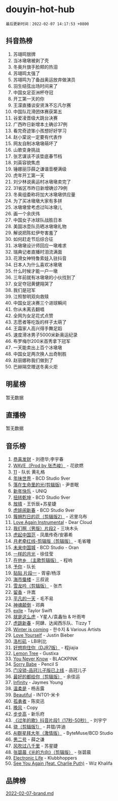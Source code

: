 # douyin-hot-hub

`最后更新时间：2022-02-07 14:17:53 +0800`

## 抖音热榜

1. 苏翊鸣银牌
1. 当冰墩墩被剥了壳
1. 冬奥升旗手脸颊的热泪
1. 苏翊鸣太强了
1. 苏翊鸣为了备战奥运放弃做演员
1. 羽生结弦出场时间来了
1. 中国女足亚洲杯夺冠
1. 开工第一天的你
1. 王濛直播谈安贤洙不忘凡尔赛
1. 中国队花滑团体赛获第五
1. 谷爱凌晋级大跳台决赛
1. 广西昨日新增本土确诊37例
1. 看完奇迹笨小孩想好好学习
1. 赵小棠说一定要有代表作
1. 网友自制冰墩墩萌坏了
1. 山歌变身挑战
1. 张艺谋该不该垫底春节档
1. 刘英容貌焦虑
1. 锤娜丽莎薛之谦谐音梗满级
1. 虎年开工第一天
1. 刘少林说奥运村冰墩墩卖完了
1. 31省区市昨日新增确诊79例
1. 冬奥组委称将加大冰墩墩供应量
1. 为了买冰墩墩大家有多拼
1. 冰墩墩曾考虑过叫冰墩儿
1. 画一个余庆伟
1. 中国女子冰球队战胜日本
1. 美国冰壶队员晒冰墩墩礼物
1. 解说把陈虹伊夸害羞了
1. 如何赶走节后综合征
1. 冰墩墩设计师回应一墩难求
1. 瑞典记者直播时泪流满面
1. 花滑女神特鲁索娃入驻抖音
1. 日本人为什么喜欢冰墩墩
1. 什么时候才能一户一墩
1. 三年前就有冰墩墩的小伙找到了
1. 女足夺冠黄健翔哭了
1. 我们是冠军
1. 江照黎明双向救赎
1. 中国女足决赛三个进球瞬间
1. 你从未离去翻唱
1. 全网为女足花式点赞
1. 志愿者等吃饭的样子太萌了
1. 王霜家人高兴得手舞足蹈
1. 速度滑冰男子5000米新奥运纪录
1. 布罗梅尔200米首秀拿下冠军
1. 一天能卖出上百个冰墩墩
1. 中国女足两次换人出奇制胜
1. 赵丽娜称我们做到了
1. 巴赫隔空赠送冬奥火炬

## 明星榜

暂无数据

## 直播榜

暂无数据

## 音乐榜

1. [恭喜发财](https://sf3-cdn-tos.douyinstatic.com/obj/tos-cn-ve-2774/38f0b4e5cb704b5b96372f9c605c84b0) - 刘德华;李宇春
1. [WAVE（Prod by 张杰峻）](https://sf3-cdn-tos.douyinstatic.com/obj/tos-cn-ve-2774/ffb189e5870a4074b9251322f2fb4727) - 花欲燃
1. [11](https://sf6-cdn-tos.douyinstatic.com/obj/tos-cn-ve-2774/9e7c6cc79eb64e2fadb0af297165d43b) - 队长 黄礼格
1. [年味世界](https://sf3-cdn-tos.douyinstatic.com/obj/tos-cn-ve-2774/e359ebf9d9594bd4b1fe25e8695ad072) - BCD Studio 9ver
1. [落在生命里的光(剪辑版)](https://sf6-cdn-tos.douyinstatic.com/obj/tos-cn-ve-2774/6a3ac5299a304a0babc779305d06ec09) - 尹昔眠
1. [新年快乐](https://sf3-cdn-tos.douyinstatic.com/obj/tos-cn-ve-2774/a7f0acfdff8c46f190864c7a3776893c) - UNIQ
1. [扭转乾坤](https://sf6-cdn-tos.douyinstatic.com/obj/tos-cn-ve-2774/b48e914b08f8442ca6c74ff55dbaed16) - BCD Studio 9ver
1. [放晴]() - 王忻辰+苏星婕
1. [虎娃闹新春](https://sf6-cdn-tos.douyinstatic.com/obj/tos-cn-ve-2774/602d7a69d60e4ff685e33e2d94d92c7c) - BCD Studio 9ver
1. [簇拥烈日的花（剪辑版2）]() - 迟里乌布
1. [Love Again Instrumental](https://sf3-cdn-tos.douyinstatic.com/obj/tos-cn-ve-2774/1a9021b0f6ab43009b2a41a3b1575b2d) - Dear Cloud
1. [我们啊（男版）片段2](https://sf3-cdn-tos.douyinstatic.com/obj/tos-cn-ve-2774/069198d37333496097851cb872387829) - 三块木头
1. [虎起中国范]() - 凤凰传奇/安慕希
1. [月老牵红线-剪辑版（剪辑版）](https://sf6-cdn-tos.douyinstatic.com/obj/tos-cn-ve-2774/b94a5e6fd3d34bcb98e64e1b6c1751fc) - 毛省曈
1. [未来中国城](https://sf6-cdn-tos.douyinstatic.com/obj/tos-cn-ve-2774/058e36db3dc544528c310de830bf2ada) - BCD Studio - Oran
1. [一样的月光]() - 徐佳莹
1. [在他乡 （主歌剪辑版）](https://sf6-cdn-tos.douyinstatic.com/obj/tos-cn-ve-2774/23217c16653943ac9488e129e7599eac) - 程响
1. [予你](https://sf3-cdn-tos.douyinstatic.com/obj/tos-cn-ve-2774/81338df63fc64aa5a879e0eca063afc8) - 队长
1. [贴贴 片段一](https://sf3-cdn-tos.douyinstatic.com/obj/tos-cn-ve-2774/43592a571cd04dcb87a151851f697181) - 胥睿/杨淳
1. [海市蜃楼](https://sf6-cdn-tos.douyinstatic.com/obj/tos-cn-ve-2774/25e937c50a8644a296341b06a9750a21) - 三叔说
1. [雪龙吟（剪辑版）](https://sf6-cdn-tos.douyinstatic.com/obj/tos-cn-ve-2774/eb93b97fa3d4462e90b96fae1005e213) - 张杰
1. [留香](https://sf3-cdn-tos.douyinstatic.com/obj/tos-cn-ve-2774/19394ef19943473b89f6edc715f2f29e) - 许嵩
1. [平凡的一天]() - 毛不易
1. [神魂颠倒](https://sf6-cdn-tos.douyinstatic.com/obj/tos-cn-ve-2774/35bf9a0f55b140cbad2ef9c9fd1c355a) - 邓典
1. [exile](https://sf6-cdn-tos.douyinstatic.com/obj/tos-cn-ve-2774/77ec4f6b0999429186ada733032d8a0b) - Taylor Swift
1. [就是这么虎]() - Y星人/袁鑫怡 & 叶雨岑
1. [虎跳新春]() - 阿肆、达闻西乐队、Tizzy T
1. [Winter is coming](https://sf6-cdn-tos.douyinstatic.com/obj/tos-cn-ve-2774/0a6c12efb2d84f2ba9a243d4e1eebb4e) - 한수지 & Various Artists
1. [Love Yourself]() - Justin Bieber
1. [洛杉矶](https://sf6-cdn-tos.douyinstatic.com/obj/tos-cn-ve-2774/6a65a749415e47988b83c0968476d343) - LBI利比
1. [好想抱住你（DJR7版）]() - 程jiajia
1. [Lemon Tree](https://sf6-cdn-tos.douyinstatic.com/obj/tos-cn-ve-2774/3c9a89fe7736474a989d239664c35bcf) - Gustixa
1. [You Never Know](https://sf6-cdn-tos.douyinstatic.com/obj/tos-cn-ve-2774/93ea07db32c04cdb818583f2df1e50bd) - BLACKPINK
1. [Sorry Babe](https://sf6-cdn-tos.douyinstatic.com/obj/tos-cn-ve-2774/23ee71d504d44923bb2e273c83af46f3) - Pencil S
1. [门没锁-品冠儿子版已上线]() - 品冠儿子
1. [最好的都给你（剪辑版）](https://sf3-cdn-tos.douyinstatic.com/obj/tos-cn-ve-2774/e321304ad36c4bdc88df946f53b7b6f9) - 余佳运
1. [Infinity](https://sf6-cdn-tos.douyinstatic.com/obj/tos-cn-ve-2774/7861e9af59e04a7aa61cb096ab7a5652) - Jaymes Young
1. [温柔是](https://sf3-cdn-tos.douyinstatic.com/obj/tos-cn-ve-2774/69a03c12bf2d47e39889fc013a37b612) - 杨吉露
1. [Beautiful]() - INTO1-米卡
1. [孤勇者]() - 陈奕迅
1. [晚风](https://sf6-cdn-tos.douyinstatic.com/obj/tos-cn-ve-2774/8df2e08e26ba465797ec7e7a399f9a07) - Copy
1. [步步高](https://sf3-cdn-tos.douyinstatic.com/obj/tos-cn-ve-2774/690024badaf34160ab2674f0bb185830) - 新乐府
1. [《过年的歌》抖音片段1（17秒-50秒）](https://sf6-cdn-tos.douyinstatic.com/obj/tos-cn-ve-2774/874baa2bfa23458ba0b7f5c55367a5ad) - 刘宇宁
1. [骁（剪辑版1）](https://sf6-cdn-tos.douyinstatic.com/obj/tos-cn-ve-2774/f5e7b591f7bc490ca7c8b4c9887ba028) - 井胧/井迪
1. [AI群星拜大年（激情版）](https://sf3-cdn-tos.douyinstatic.com/obj/tos-cn-ve-2774/fe0550d79d3c4d9bbd80e962efc7dc46) - ByteMuse/BCD Studio
1. [男二号]() - 薛之谦
1. [风吹过八千里](https://sf6-cdn-tos.douyinstatic.com/obj/tos-cn-ve-2774/a1a6ff5c96de4f13890fedc3fd6d4c76) - 苏星婕
1. [张碧晨《光的方向》（剪辑版）](https://sf3-cdn-tos.douyinstatic.com/obj/tos-cn-ve-2774/80fe956e74914f2db2b6ef2647448a22) - 张碧晨
1. [Electronic Life](https://sf3-cdn-tos.douyinstatic.com/obj/tos-cn-ve-2774/956fbbc0c1c1428f96a4860a777a5f25) - Klubbhoppers
1. [See You Again (feat. Charlie Puth)](https://sf6-cdn-tos.douyinstatic.com/obj/tos-cn-ve-2774/92f6878c4e9e4ad0892a86cd73086ab9) - Wiz Khalifa

## 品牌榜

[2022-02-07-brand.md](2022-02-07-brand.md)
